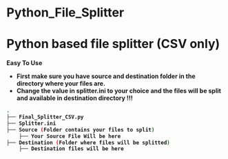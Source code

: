 # Python_File_Splitter
<h1>Python based file splitter (CSV only)</h1>

<b>Easy To Use<b>
  
  <ul>
    <li>First make sure you have source and destination folder in the directory where your files are.</li>
    <li>Change the value in splitter.ini to your choice and the files will be split and available in destination directory !!!</li>
  </ul>



```bash
.
├── Final_Splitter_CSV.py
├── Splitter.ini
├── Source (Folder contains your files to split)
    ├── Your Source File Will be here
├── Destination (Folder where files will be splitted)
    ├── Destination files will be here
```
  
